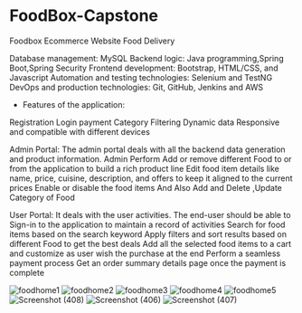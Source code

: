 # FoodBox-Capstone
Foodbox Ecommerce Website Food Delivery

Database management: MySQL 
Backend logic: Java programming,Spring Boot,Spring Security
Frontend development:  Bootstrap, HTML/CSS, and Javascript
Automation and testing technologies: Selenium and TestNG
DevOps and production technologies: Git, GitHub, Jenkins and AWS

* Features of the application:

Registration
Login
payment 
Category
Filtering
Dynamic data
Responsive and compatible with different devices

Admin Portal:
The admin portal deals with all the backend data generation and product information. Admin Perform
Add or remove different Food to or from the application to build a rich product line
Edit food item details like name, price, cuisine, description, and offers to keep it aligned to the current prices
Enable or disable the food items And Also Add and Delete ,Update Category  of Food


User Portal:
It deals with the user activities. The end-user should be able to
Sign-in to the application to maintain a record of activities Search for food items based on the search keyword
Apply filters and sort results based on different Food to get the best deals
Add all the selected food items to a cart and customize  as user wish the purchase at the end
Perform a seamless payment process
Get an order summary details page once the payment is complete

![foodhome1](https://user-images.githubusercontent.com/77641172/136797885-9667659c-23fa-43cd-ab65-52cfaafcbe57.png)
![foodhome2](https://user-images.githubusercontent.com/77641172/136797914-8788cfa8-abec-470b-ab01-fe02c965ea1e.png)
![foodhome3](https://user-images.githubusercontent.com/77641172/136797952-9f0eda56-c928-4590-b788-3b54166546c8.png)
![foodhome4](https://user-images.githubusercontent.com/77641172/136797976-a0cfb9a7-966b-45e2-93f2-c90a83ae6c59.png)
![foodhome5](https://user-images.githubusercontent.com/77641172/136798045-cb47b1a7-4b4b-4361-b054-77f450a29b35.png)
![Screenshot (408)](https://user-images.githubusercontent.com/77641172/136798033-dc4b2c69-31a8-4eb9-9112-13ae5cb443ed.png)
![Screenshot (406)](https://user-images.githubusercontent.com/77641172/136798047-74a7178d-909a-4c61-bc25-01ae697d2445.png)
![Screenshot (407)](https://user-images.githubusercontent.com/77641172/136798049-61ae4451-6d98-4060-afd8-a3072acfd26d.png)

